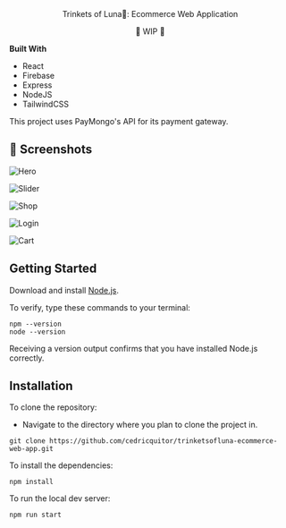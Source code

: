 
<div align="center">
Trinkets of Luna💎: Ecommerce Web Application

🚧 WIP 🚧
</div>

**Built With**
- React
- Firebase
- Express
- NodeJS
- TailwindCSS

This project uses PayMongo's API for its payment gateway.

## 📸 Screenshots
![Hero](https://i.imgur.com/T0DTfTF.jpg)

![Slider](https://i.imgur.com/Ce8A2dR.jpg)

![Shop](https://i.imgur.com/Zg9h0tQ.jpg)

![Login](https://i.imgur.com/HxuKZTF.jpg)

![Cart](https://i.imgur.com/YcYXBp9.jpg)

## Getting Started
Download and install 	[Node.js](https://nodejs.org/en/).

To verify, type these commands to your terminal:

```
npm --version
node --version
```

Receiving a version output confirms that you have installed Node.js correctly.

## Installation
To clone the repository: 
- Navigate to the directory where you plan to clone the project in.
```
git clone https://github.com/cedricquitor/trinketsofluna-ecommerce-web-app.git
```

To install the dependencies:
```
npm install
```

To run the local dev server:
```
npm run start
```
